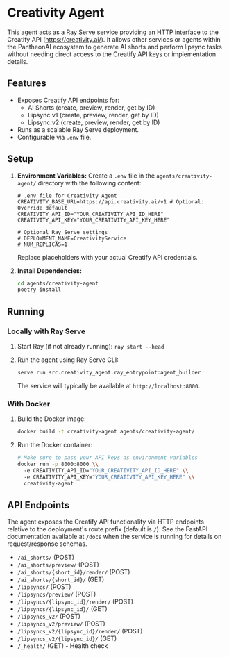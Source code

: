 # Creativity Agent

This agent acts as a Ray Serve service providing an HTTP interface to the Creatify API (https://creativity.ai/). It allows other services or agents within the PantheonAI ecosystem to generate AI shorts and perform lipsync tasks without needing direct access to the Creatify API keys or implementation details.

## Features

- Exposes Creatify API endpoints for:
  - AI Shorts (create, preview, render, get by ID)
  - Lipsync v1 (create, preview, render, get by ID)
  - Lipsync v2 (create, preview, render, get by ID)
- Runs as a scalable Ray Serve deployment.
- Configurable via `.env` file.

## Setup

1. **Environment Variables:** Create a `.env` file in the `agents/creativity-agent/` directory with the following content:

   ```dotenv
   # .env file for Creativity Agent
   CREATIVITY_BASE_URL=https://api.creativity.ai/v1 # Optional: Override default
   CREATIVITY_API_ID="YOUR_CREATIVITY_API_ID_HERE"
   CREATIVITY_API_KEY="YOUR_CREATIVITY_API_KEY_HERE"

   # Optional Ray Serve settings
   # DEPLOYMENT_NAME=CreativityService
   # NUM_REPLICAS=1
   ```

   Replace placeholders with your actual Creatify API credentials.

2. **Install Dependencies:**

   ```bash
   cd agents/creativity-agent
   poetry install
   ```

## Running

### Locally with Ray Serve

1. Start Ray (if not already running): `ray start --head`
2. Run the agent using Ray Serve CLI:

   ```bash
   serve run src.creativity_agent.ray_entrypoint:agent_builder
   ```

   The service will typically be available at `http://localhost:8000`.

### With Docker

1. Build the Docker image:
   ```bash
   docker build -t creativity-agent agents/creativity-agent/
   ```
2. Run the Docker container:
   ```bash
   # Make sure to pass your API keys as environment variables
   docker run -p 8000:8000 \\
     -e CREATIVITY_API_ID="YOUR_CREATIVITY_API_ID_HERE" \\
     -e CREATIVITY_API_KEY="YOUR_CREATIVITY_API_KEY_HERE" \\
     creativity-agent
   ```

## API Endpoints

The agent exposes the Creatify API functionality via HTTP endpoints relative to the deployment's route prefix (default is `/`). See the FastAPI documentation available at `/docs` when the service is running for details on request/response schemas.

- `/ai_shorts/` (POST)
- `/ai_shorts/preview/` (POST)
- `/ai_shorts/{short_id}/render/` (POST)
- `/ai_shorts/{short_id}/` (GET)
- `/lipsyncs/` (POST)
- `/lipsyncs/preview/` (POST)
- `/lipsyncs/{lipsync_id}/render/` (POST)
- `/lipsyncs/{lipsync_id}/` (GET)
- `/lipsyncs_v2/` (POST)
- `/lipsyncs_v2/preview/` (POST)
- `/lipsyncs_v2/{lipsync_id}/render/` (POST)
- `/lipsyncs_v2/{lipsync_id}/` (GET)
- `/_health/` (GET) - Health check
